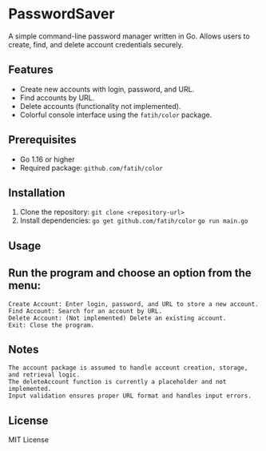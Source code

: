 # PasswordSaver

A simple command-line password manager written in Go. Allows users to create, find, and delete account credentials securely.

## Features
- Create new accounts with login, password, and URL.
- Find accounts by URL.
- Delete accounts (functionality not implemented).
- Colorful console interface using the `fatih/color` package.

## Prerequisites
- Go 1.16 or higher
- Required package: `github.com/fatih/color`

## Installation
1. Clone the repository:
   ```git clone <repository-url>```
2. Install dependencies:
```go get github.com/fatih/color```
```go run main.go```

## Usage

## Run the program and choose an option from the menu:
    Create Account: Enter login, password, and URL to store a new account.
    Find Account: Search for an account by URL.
    Delete Account: (Not implemented) Delete an existing account.
    Exit: Close the program.

## Notes
    The account package is assumed to handle account creation, storage, and retrieval logic.
    The deleteAccount function is currently a placeholder and not implemented.
    Input validation ensures proper URL format and handles input errors.

## License
  MIT License
